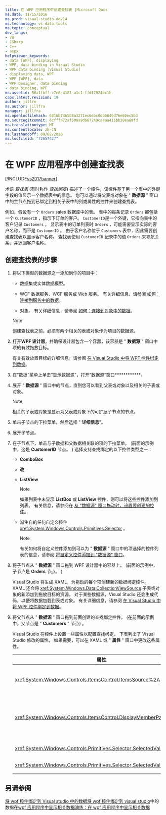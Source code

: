 ```yaml
---
title: 在 WPF 应用程序中创建查找表 |Microsoft Docs
ms.date: 11/15/2016
ms.prod: visual-studio-dev14
ms.technology: vs-data-tools
ms.topic: conceptual
dev_langs:
- VB
- CSharp
- C++
- aspx
helpviewer_keywords:
- data [WPF], displaying
- WPF, data binding in Visual Studio
- WPF data binding [Visual Studio]
- displaying data, WPF
- WPF [WPF], data
- WPF Designer, data binding
- data binding, WPF
ms.assetid: 56a1fbff-c7e8-4187-a1c1-ffd17024bc1b
caps.latest.revision: 19
author: jillre
ms.author: jillfra
manager: jillfra
ms.openlocfilehash: 6816b7465b8a3271ec6ebc0db5046d76e60ec5b3
ms.sourcegitcommit: 6cfffa72af599a9d667249caaaa411bb28ea69fd
ms.translationtype: MT
ms.contentlocale: zh-CN
ms.lasthandoff: 09/02/2020
ms.locfileid: "72657427"
---
```

# <a name="create-lookup-tables-in-wpf-applications"></a>在 WPF 应用程序中创建查找表
[!INCLUDE[vs2017banner](../includes/vs2017banner.md)]

术语 *查找表* (有时称作 *查找绑定*) 描述了一个控件，该控件基于另一个表中的外键字段的值显示一个数据表中的信息。 您可以通过将父表或对象在 " **数据源** " 窗口中的主节点拖到已绑定到相关子表中的列或属性的控件来创建查找表。

 例如，假设有一个 `Orders` sales 数据库中的表。 表中的每条记录 `Orders` 都包括一个 `CustomerID` ，指示下订单的客户。 `CustomerID`是一个外键，它指向表中的客户记录 `Customers` 。 显示表中的订单列表时 `Orders` ，可能需要显示实际的客户名称，而不是 `CustomerID` 。 由于客户名称位于 `Customers` 表中，因此需要创建查找表以显示客户名称。 查找表使用 `CustomerID` 记录中的值 `Orders` 来导航关系，并返回客户名称。

## <a name="to-create-a-lookup-table"></a>创建查找表的步骤

1. 将以下类型的数据源之一添加到你的项目中：

    - 数据集或实体数据模型。

    - WCF 数据服务、WCF 服务或 Web 服务。 有关详细信息，请参阅 [如何：连接到服务中的数据](../data-tools/how-to-connect-to-data-in-a-service.md)。

    - 对象。 有关详细信息，请参阅 [如何：连接到对象中的数据](https://msdn.microsoft.com/library/862fd351-0f4d-4220-9743-6103b87dc24b)。

    > [!NOTE]
    > 创建查找表之前，必须有两个相关的表或对象作为项目的数据源。

2. 打开**WPF 设计器**，并确保设计器包含一个容器，该容器是 " **数据源** " 窗口中项的有效拖放目标。

     有关有效放置目标的详细信息，请参阅 [在 Visual Studio 中将 WPF 控件绑定到数据](../data-tools/bind-wpf-controls-to-data-in-visual-studio1.md)。

3. 在“数据”菜单上单击“显示数据源”，打开“数据源”窗口************。

4. 展开 " **数据源** " 窗口中的节点，直到您可以看到父表或对象以及相关的子表或对象。

    > [!NOTE]
    > 相关的子表或对象是显示为父表或对象下的可扩展子节点的节点。

5. 单击子节点的下拉菜单，然后选择 " **详细信息**"。

6. 展开子节点。

7. 在子节点下，单击与子数据和父数据相关联的项的下拉菜单。  (前面的示例中，这是 **CustomerID** 节点。 ) 选择支持查找绑定的以下控件类型之一：

    - **ComboBox**

    - **改**

    - **ListView**

        > [!NOTE]
        > 如果列表中未显示 **ListBox** 或 **ListView** 控件，则可以将这些控件添加到列表。 有关信息，请参阅在 [从 "数据源" 窗口拖动时，设置要创建的控件](../data-tools/set-the-control-to-be-created-when-dragging-from-the-data-sources-window.md)。

    - 派生自的任何自定义控件 <xref:System.Windows.Controls.Primitives.Selector> 。

        > [!NOTE]
        > 有关如何将自定义控件添加到可以为 " **数据源** " 窗口中的项选择的控件列表的信息，请参阅 [将自定义控件添加到 "数据源" 窗口](../data-tools/add-custom-controls-to-the-data-sources-window.md)。

8. 将子节点从 " **数据源** " 窗口拖到 WPF 设计器中的容器上。  (前面的示例中，子节点是 **Orders** 节点。 ) 

     Visual Studio 将生成 XAML，为拖动的每个项创建新的数据绑定控件。 XAML 还会将 <xref:System.Windows.Data.CollectionViewSource> 子表或对象的新添加到拖放目标的资源。 对于某些数据源，Visual Studio 还会生成代码，以便将数据加载到表或对象。 有关详细信息，请参阅 [在 Visual Studio 中将 WPF 控件绑定到数据](../data-tools/bind-wpf-controls-to-data-in-visual-studio1.md)。

9. 将父节点从 " **数据源** " 窗口拖到前面创建的查找绑定控件。  (在前面的示例中，父节点是 " **Customers** " 节点) 。

     Visual Studio 在控件上设置一些属性以配置查找绑定。 下表列出了 Visual Studio 修改的属性。 如果需要，可以在 XAML 或 " **属性** " 窗口中更改这些属性。

    |属性|设置说明|
    |--------------|----------------------------|
    |<xref:System.Windows.Controls.ItemsControl.ItemsSource%2A>|此属性指定用于获取控件中显示的数据的集合或绑定。 Visual Studio 将此属性设置为 <xref:System.Windows.Data.CollectionViewSource> 你拖到控件的父数据的。|
    |<xref:System.Windows.Controls.ItemsControl.DisplayMemberPath%2A>|此属性指定控件中显示的数据项的路径。 Visual Studio 将此属性设置为父数据中具有字符串数据类型的主键的第一列或属性。<br /><br /> 如果要在父数据中显示不同的列或属性，请将此属性更改为其他属性的路径。|
    |<xref:System.Windows.Controls.Primitives.Selector.SelectedValue%2A>|Visual Studio 将此属性绑定到你拖到设计器中的子数据的列或属性。 这是父数据的外键。|
    |<xref:System.Windows.Controls.Primitives.Selector.SelectedValuePath%2A>|Visual Studio 将此属性设置为子数据（父数据的外键）的列或属性的路径。|

## <a name="see-also"></a>另请参阅
 [将 wpf 控件绑定到 Visual studio 中的数据](../data-tools/bind-wpf-controls-to-data-in-visual-studio1.md)[将 wpf 控件绑定到 visual studio](../data-tools/bind-wpf-controls-to-data-in-visual-studio2.md)中的数据在[wpf 应用程序中显示相关数据](../data-tools/display-related-data-in-wpf-applications.md)[演练：在 wpf 应用程序中显示相关数据](../data-tools/walkthrough-displaying-related-data-in-a-wpf-application.md)
